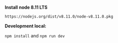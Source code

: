 

**Install node 8.11 LTS**

```
https://nodejs.org/dist/v8.11.0/node-v8.11.0.pkg
```

**Development local:**

`npm install` and `npm run dev`


